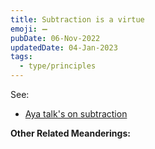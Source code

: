 ```yaml
---
title: Subtraction is a virtue
emoji: ➖
pubDate: 06-Nov-2022
updatedDate: 04-Jan-2023
tags:
  - type/principles
---
```


See:
* [Aya talk's on subtraction](https://www.youtube.com/watch?v=R7FjX0GEiAM)

**Other Related Meanderings:**